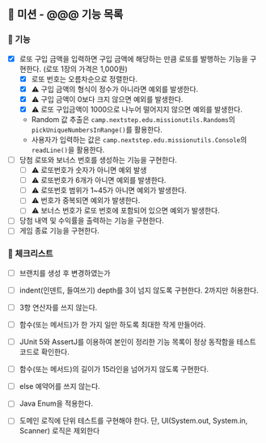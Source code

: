 ## 🚀 미션 - @@@ 기능 목록

### 🎨 기능

- [X] 로또 구입 금액을 입력하면 구입 금액에 해당하는 만큼 로또를 발행하는 기능을 구현한다. (로또 1장의 가격은 1,000원)
  - [X] 로또 번호는 오름차순으로 정렬한다.
  - [X] ⚠️ 구입 금액의 형식이 정수가 아니라면 예외를 발생한다.
  - [X] ⚠️ 구입 금액이 0보다 크지 않으면 예외를 발생한다.
  - [X] ⚠️ 로또 구입금액이 1000으로 나누어 떨어지지 않으면 예외를 발생한다.
  - Random 값 추출은 `camp.nextstep.edu.missionutils.Randoms`의 `pickUniqueNumbersInRange()`를 활용한다.
  - 사용자가 입력하는 값은 `camp.nextstep.edu.missionutils.Console`의 `readLine()`을 활용한다.
- [ ] 당첨 로또와 보너스 번호를 생성하는 기능을 구현한다.
  - [ ] ⚠️ 로또번호가 숫자가 아니면 예외 발생
  - [ ] ⚠️ 로또번호가 6개가 아니면 예외를 발생한다.
  - [ ] ⚠️ 로또번호 범위가 1~45가 아니면 예외가 발생한다.
  - [ ] ⚠️ 번호가 중복되면 예외가 발생한다.
  - [ ] ⚠️ 보너스 번호가 로또 번호에 포함되어 있으면 예외가 발생한다.
- [ ] 당첨 내역 및 수익률을 출력하는 기능을 구현한다.
- [ ] 게임 종료 기능을 구현한다.

### 🍬 체크리스트

- [ ] 브랜치를 생성 후 변경하였는가
- [ ] indent(인덴트, 들여쓰기) depth를 3이 넘지 않도록 구현한다. 2까지만 허용한다.
- [ ] 3항 연산자를 쓰지 않는다.
- [ ] 함수(또는 메서드)가 한 가지 일만 하도록 최대한 작게 만들어라.
- [ ] JUnit 5와 AssertJ를 이용하여 본인이 정리한 기능 목록이 정상 동작함을 테스트 코드로 확인한다.
- [ ] 함수(또는 메서드)의 길이가 15라인을 넘어가지 않도록 구현한다.
- [ ] else 예약어를 쓰지 않는다.
- [ ] Java Enum을 적용한다.
- [ ] 도메인 로직에 단위 테스트를 구현해야 한다. 단, UI(System.out, System.in, Scanner) 로직은 제외한다

